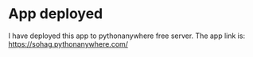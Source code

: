 
# App deployed

I have deployed this app to pythonanywhere free server. The app link is: https://sohag.pythonanywhere.com/

